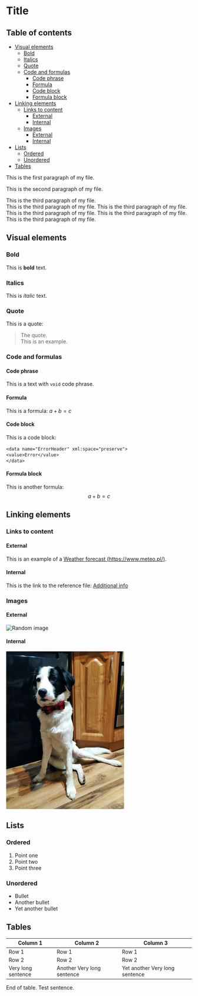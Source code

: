 # Title <!-- omit in toc -->

## Table of contents <!-- omit in toc -->

- [Visual elements](#visual-elements)
  - [Bold](#bold)
  - [Italics](#italics)
  - [Quote](#quote)
  - [Code and formulas](#code-and-formulas)
    - [Code phrase](#code-phrase)
    - [Formula](#formula)
    - [Code block](#code-block)
    - [Formula block](#formula-block)
- [Linking elements](#linking-elements)
  - [Links to content](#links-to-content)
    - [External](#external)
    - [Internal](#internal)
  - [Images](#images)
    - [External](#external-1)
    - [Internal](#internal-1)
- [Lists](#lists)
  - [Ordered](#ordered)
  - [Unordered](#unordered)
- [Tables](#tables)



This is the first paragraph of my file.

This is the second paragraph of my file.

This is the third paragraph of my file.  
This is the third paragraph of my file. This is the third paragraph of my file. This is the third paragraph of my file. This is the third paragraph of my file. This is the third paragraph of my file.

## Visual elements

### Bold

This is **bold** text.

### Italics

This is *italic* text.

### Quote

This is a quote:
> The quote.  
> This is an example.

### Code and formulas

#### Code phrase

This is a text with `void` code phrase.

#### Formula

This is a formula: $a+b=c$

#### Code block

This is a code block: 
```
<data name="ErrorHeader" xml:space="preserve">
<value>Error</value>
</data>
```

#### Formula block

This is another formula:
$$a+b=c$$

## Linking elements

### Links to content

#### External

This is an example of a [Weather forecast (https://www.meteo.pl/)](https://www.meteo.pl/).

#### Internal

This is the link to the reference file: [Additional info](reference.md)

### Images

#### External

![Random image](https://picsum.photos/200 "this is a random image from the internet")

#### Internal

![This is a doggo](images/doggo2.jpg "such a good boi!")

## Lists

### Ordered

1. Point one
2. Point two
3. Point three

### Unordered

* Bullet
* Another bullet
* Yet another bullet

## Tables

| Column 1           | Column 2                   | Column 3                       |
| ------------------ | -------------------------- | ------------------------------ |
| Row 1              | Row 1                      | Row 1                          |
| Row 2              | Row 2                      | Row 2                          |
| Very long sentence | Another Very long sentence | Yet another Very long sentence |

End of table. Test sentence.